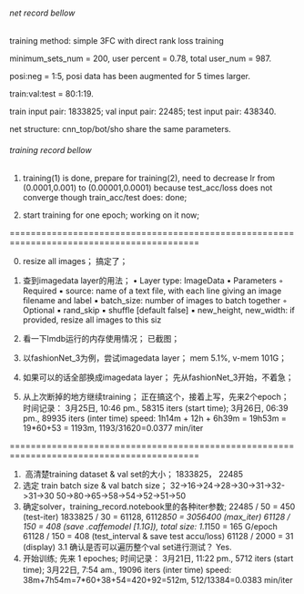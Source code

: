 ###### net record bellow

training method: simple 3FC with direct rank loss training

minimum_sets_num = 200, user percent = 0.78, total user_num = 987.

posi:neg = 1:5, posi data has been augmented for 5 times larger.

train:val:test = 80:1:19.

train input pair: 1833825;
val input pair: 22485;
test input pair: 438340.

net structure: cnn_top/bot/sho share the same parameters.

###### training record bellow

1. training(1) is done, prepare for training(2), need to decrease lr from (0.0001,0.001) to (0.00001,0.0001) because test_acc/loss does not converge though train_acc/test does:
	done;

2. start training for one epoch;
	working on it now;

==========================================================================================

0. resize all images；
	搞定了；

1. 查到imagedata layer的用法；
		•	Layer type: ImageData
	•	Parameters
	◦	Required
	▪	source: name of a text file, with each line giving an image filename and label
	▪	batch_size: number of images to batch together
	◦	Optional
	▪	rand_skip
	▪	shuffle [default false]
	▪	new_height, new_width: if provided, resize all images to this siz

2. 看一下lmdb运行的内存使用情况；
	已截图；

3. 以fashionNet_3为例，尝试imagedata layer；
	mem 5.1%, v-mem 101G；

4. 如果可以的话全部换成imagedata layer；
	先从fashionNet_3开始，不着急；

5. 从上次断掉的地方继续training；
	正在搞这个，接着上写，先来2个epoch；
    时间记录：
	3月25日, 10:46 pm., 58315 iters (start time); 3月26日, 06:39 pm., 89935 iters (inter time)
	speed: 1h14m + 12h + 6h39m = 19h53m = 19*60+53 = 1193m, 1193/31620=0.0377 min/iter

==========================================================================================

1.  高清楚training dataset & val set的大小；
	1833825， 22485
2. 选定 train batch size & val batch size；
	32->16->24->28->30->31->32->31->30
	50->80->65->58->54->52->51->50
3. 确定solver，training_record.notebook里的各种iter参数;
	22485 / 50 = 450 (test-iter)
	1833825 / 30 = 61128, 61128*50 = 3056400 (max_iter)
	61128 / 150 = 408 (save .caffemodel [1.1G]), total size: 1.1*150 = 165 G/epoch 
	61128 / 150 = 408 (test_interval & save test accu/loss)
	61128 / 2000 = 31 (display)
3.1 确认是否可以遍历整个val set进行测试？
	Yes.
4. 开始训练;
    先来 1 epoches;
    时间记录：
	3月21日, 11:22 pm., 5712 iters (start time); 3月22日, 7:54 am., 19096 iters (inter time)
	speed: 38m+7h54m=7*60+38+54=420+92=512m, 512/13384=0.0383 min/iter
